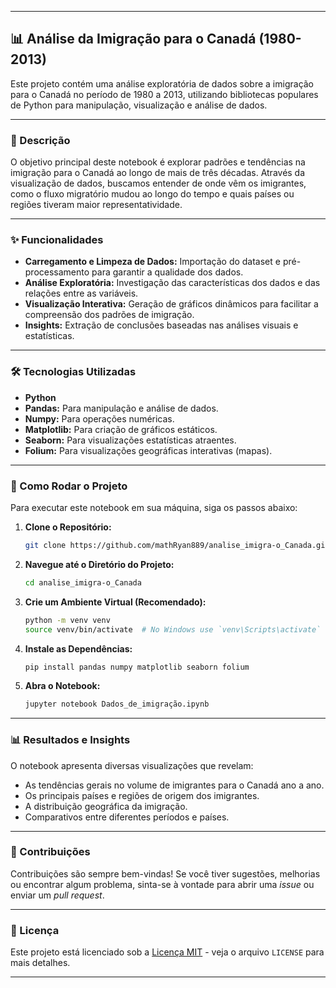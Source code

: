 -----

## 📊 Análise da Imigração para o Canadá (1980-2013)

Este projeto contém uma análise exploratória de dados sobre a imigração para o Canadá no período de 1980 a 2013, utilizando bibliotecas populares de Python para manipulação, visualização e análise de dados.

-----

### 📝 Descrição

O objetivo principal deste notebook é explorar padrões e tendências na imigração para o Canadá ao longo de mais de três décadas. Através da visualização de dados, buscamos entender de onde vêm os imigrantes, como o fluxo migratório mudou ao longo do tempo e quais países ou regiões tiveram maior representatividade.

-----

### ✨ Funcionalidades

  * **Carregamento e Limpeza de Dados:** Importação do dataset e pré-processamento para garantir a qualidade dos dados.
  * **Análise Exploratória:** Investigação das características dos dados e das relações entre as variáveis.
  * **Visualização Interativa:** Geração de gráficos dinâmicos para facilitar a compreensão dos padrões de imigração.
  * **Insights:** Extração de conclusões baseadas nas análises visuais e estatísticas.

-----

### 🛠️ Tecnologias Utilizadas

  * **Python**
  * **Pandas:** Para manipulação e análise de dados.
  * **Numpy:** Para operações numéricas.
  * **Matplotlib:** Para criação de gráficos estáticos.
  * **Seaborn:** Para visualizações estatísticas atraentes.
  * **Folium:** Para visualizações geográficas interativas (mapas).

-----

### 🚀 Como Rodar o Projeto

Para executar este notebook em sua máquina, siga os passos abaixo:

1.  **Clone o Repositório:**
    ```bash
    git clone https://github.com/mathRyan889/analise_imigra-o_Canada.git
    ```
2.  **Navegue até o Diretório do Projeto:**
    ```bash
    cd analise_imigra-o_Canada
    ```
3.  **Crie um Ambiente Virtual (Recomendado):**
    ```bash
    python -m venv venv
    source venv/bin/activate  # No Windows use `venv\Scripts\activate`
    ```
4.  **Instale as Dependências:**
    ```bash
    pip install pandas numpy matplotlib seaborn folium
    ```
5.  **Abra o Notebook:**
    ```bash
    jupyter notebook Dados_de_imigração.ipynb
    ```

-----

### 📊 Resultados e Insights

O notebook apresenta diversas visualizações que revelam:

  * As tendências gerais no volume de imigrantes para o Canadá ano a ano.
  * Os principais países e regiões de origem dos imigrantes.
  * A distribuição geográfica da imigração.
  * Comparativos entre diferentes períodos e países.

-----

### 🤝 Contribuições

Contribuições são sempre bem-vindas\! Se você tiver sugestões, melhorias ou encontrar algum problema, sinta-se à vontade para abrir uma *issue* ou enviar um *pull request*.

-----

### 📄 Licença

Este projeto está licenciado sob a [Licença MIT](https://www.google.com/search?q=https://github.com/mathRyan889/analise_imigra-o_Canada/blob/main/LICENSE) - veja o arquivo `LICENSE` para mais detalhes.

-----
